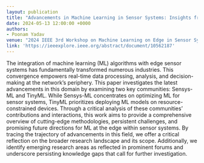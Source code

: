 ```yaml
---
layout: publication
title: "Advancements in Machine Learning in Sensor Systems: Insights from SenSys-ML and TinyML Communities"
date: 2024-05-13 12:00:00 +0000
authors:
- Poonam Yadav
venue: "2024 IEEE 3rd Workshop on Machine Learning on Edge in Sensor Systems (SenSys-ML)"
link: 'https://ieeexplore.ieee.org/abstract/document/10562187'
---
```


The integration of machine learning (ML) algorithms with edge sensor systems has fundamentally transformed numerous industries. This convergence empowers real-time data processing, analysis, and decision-making at the network’s periphery. This paper investigates the latest advancements in this domain by examining two key communities: Sensys-ML and TinyML. While Sensys-ML concentrates on optimizing ML for sensor systems, TinyML prioritizes deploying ML models on resource-constrained devices. Through a critical analysis of these communities’ contributions and interactions, this work aims to provide a comprehensive overview of cutting-edge methodologies, persistent challenges, and promising future directions for ML at the edge within sensor systems. By tracing the trajectory of advancements in this field, we offer a critical reflection on the broader research landscape and its scope. Additionally, we identify emerging research areas as reflected in prominent forums and underscore persisting knowledge gaps that call for further investigation.
